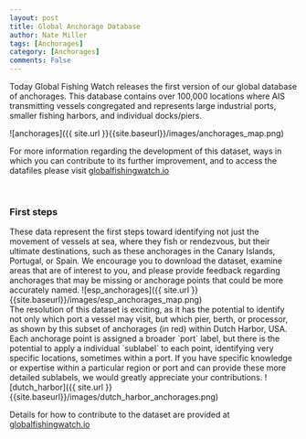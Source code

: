 ```yaml
---
layout: post
title: Global Anchorage Database
author: Nate Miller
tags: [Anchorages]
category: [Anchorages]
comments: False
---
```

<style>
table {
  padding: 0; }
  table tr {
    border-top: 1px solid #cccccc;
    background-color: white;
    margin: 0;
    padding: 0; }
    table tr:nth-child(2n) {
      background-color: #f8f8f8; }
    table tr th {
      font-weight: bold;
      border: 1px solid #cccccc;
      text-align: left;
      margin: 0;
      padding: 6px 13px; }
    table tr td {
      border: 1px solid #cccccc;
      text-align: left;
      margin: 0;
      padding: 6px 13px; }
    table tr th :first-child, table tr td :first-child {
      margin-top: 0; }
    table tr th :last-child, table tr td :last-child {
      margin-bottom: 0; }
</style>

Today Global Fishing Watch releases the first version of our global database of anchorages. This database contains over 100,000 locations where AIS transmitting vessels congregated and represents large industrial ports, smaller fishing harbors, and individual docks/piers.

![anchorages]({{ site.url }}{{site.baseurl}}/images/anchorages_map.png)

For more information regarding the development of this dataset, ways in which you can contribute to its further improvement, and to access the datafiles please visit [globalfishingwatch.io](http://globalfishingwatch.io/anchorages.html)

<br>
<h3> First steps </h3>
These data represent the first steps toward identifying not just the movement of vessels at sea, where they fish or rendezvous, but their ultimate destinations, such as these anchorages in the Canary Islands, Portugal, or Spain. We encourage you to download the dataset, examine areas that are of interest to you, and please provide feedback regarding anchorages that may be missing or anchorage points that could be more accurately named.
![esp_anchorages]({{ site.url }}{{site.baseurl}}/images/esp_anchorages_map.png)

<br>
The resolution of this dataset is exciting, as it has the potential to identify not only which port a vessel may visit, but which pier, berth, or processor, as shown by this subset of anchorages (in red) within Dutch Harbor, USA. Each anchorage point is assigned a broader `port` label, but there is the potential to apply a individual `sublabel` to each point, identifying very specific locations, sometimes within a port. If you have specific knowledge or expertise within a particular region or port and can provide these more detailed sublabels, we would greatly appreciate your contributions.
![dutch_harbor]({{ site.url }}{{site.baseurl}}/images/dutch_harbor_anchorages.png)

Details for how to contribute to the dataset are provided at [globalfishingwatch.io](http://globalfishingwatch.io/anchorages.html)


